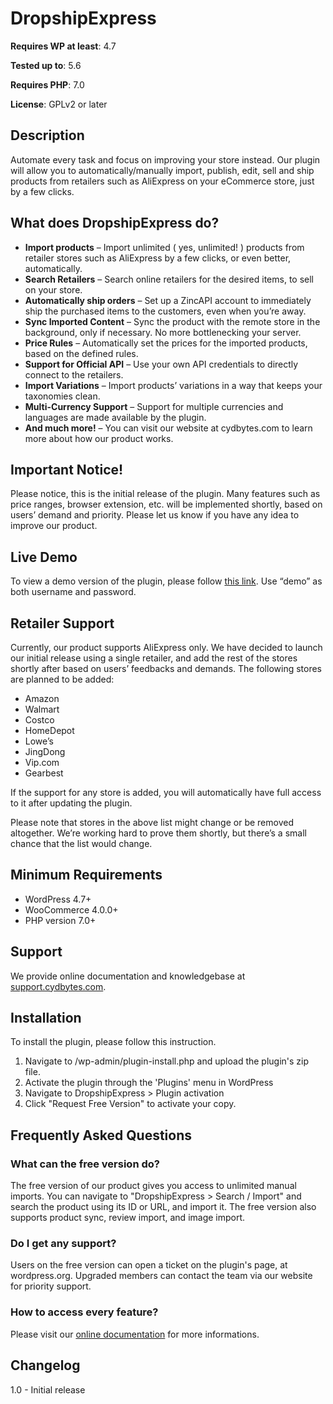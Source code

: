 # DropshipExpress

**Requires WP at least**: 4.7

**Tested up to**: 5.6

**Requires PHP**: 7.0

**License**: GPLv2 or later

## Description

Automate every task and focus on improving your store instead. Our plugin will allow you to automatically/manually import, publish, edit, sell and ship products from retailers such as AliExpress on your eCommerce store, just by a few clicks.

## What does DropshipExpress do?
- **Import products** – Import unlimited ( yes, unlimited! ) products from retailer stores such as AliExpress by a few clicks, or even better, automatically.
- **Search Retailers** – Search online retailers for the desired items, to sell on your store.
- **Automatically ship orders** – Set up a ZincAPI account to immediately ship the purchased items to the customers, even when you’re away.
- **Sync Imported Content** – Sync the product with the remote store in the background, only if necessary. No more bottlenecking your server.
- **Price Rules** – Automatically set the prices for the imported products, based on the defined rules.
- **Support for Official API** – Use your own API credentials to directly connect to the retailers.
- **Import Variations** – Import products’ variations in a way that keeps your taxonomies clean.
- **Multi-Currency Support** – Support for multiple currencies and languages are made available by the plugin.
- **And much more!** – You can visit our website at cydbytes.com to learn more about how our product works.

## Important Notice!
Please notice, this is the initial release of the plugin. Many features such as price ranges, browser extension, etc. will be implemented shortly, based on users’ demand and priority. Please let us know if you have any idea to improve our product.

## Live Demo
To view a demo version of the plugin, please follow [this link](https://dexpert.cydbytes.com). Use “demo” as both username and password.

## Retailer Support
Currently, our product supports AliExpress only. We have decided to launch our initial release using a single retailer, and add the rest of the stores shortly after based on users’ feedbacks and demands. The following stores are planned to be added:

- Amazon
- Walmart
- Costco
- HomeDepot
- Lowe’s
- JingDong
- Vip.com
- Gearbest

If the support for any store is added, you will automatically have full access to it after updating the plugin.

Please note that stores in the above list might change or be removed altogether. We’re working hard to prove them shortly, but there’s a small chance that the list would change.


## Minimum Requirements
- WordPress 4.7+
- WooCommerce 4.0.0+
- PHP version 7.0+

## Support
We provide online documentation and knowledgebase at [support.cydbytes.com](https://support.cydbytes.com).

## Installation
To install the plugin, please follow this instruction.
1. Navigate to /wp-admin/plugin-install.php and upload the plugin's zip file.
2. Activate the plugin through the 'Plugins' menu in WordPress
3. Navigate to DropshipExpress > Plugin activation
4. Click "Request Free Version" to activate your copy.

## Frequently Asked Questions

### What can the free version do?
The free version of our product gives you access to unlimited manual imports. You can navigate to "DropshipExpress > Search / Import" and search the product using its ID or URL, and import it. The free version also supports product sync, review import, and image import.
### Do I get any support?
Users on the free version can open a ticket on the plugin's page, at wordpress.org. Upgraded members can contact the team via our website for priority support.
### How to access every feature?
Please visit our [online documentation](https://support.cydbytes.com) for more informations.

## Changelog

1.0 - Initial release